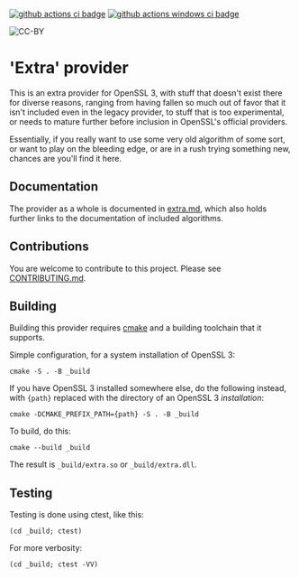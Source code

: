 [![github actions ci badge]][github actions ci]
[![github actions windows ci badge]][github actions windows ci]

![CC-BY](https://i.creativecommons.org/l/by/4.0/80x15.png)

'Extra' provider
================

This is an extra provider for OpenSSL 3, with stuff that doesn't exist
there for diverse reasons, ranging from having fallen so much out of
favor that it isn't included even in the legacy provider, to stuff
that is too experimental, or needs to mature further before inclusion
in OpenSSL's official providers.

Essentially, if you really want to use some very old algorithm of some
sort, or want to play on the bleeding edge, or are in a rush trying
something new, chances are you'll find it here.

Documentation
-------------

The provider as a whole is documented in [extra.md](extra.md), which
also holds further links to the documentation of included algorithms.

Contributions
-------------

You are welcome to contribute to this project.
Please see [CONTRIBUTING.md](CONTRIBUTING.md).

Building
--------

Building this provider requires [cmake](https://cmake.org) and a
building toolchain that it supports.

Simple configuration, for a system installation of OpenSSL 3:

    cmake -S . -B _build

If you have OpenSSL 3 installed somewhere else, do the following
instead, with `{path}` replaced with the directory of an OpenSSL 3
*installation*:

    cmake -DCMAKE_PREFIX_PATH={path} -S . -B _build

To build, do this:

    cmake --build _build

The result is `_build/extra.so` or `_build/extra.dll`.

Testing
-------

Testing is done using ctest, like this:

    (cd _build; ctest)

For more verbosity:

    (cd _build; ctest -VV)

<!-- Logos and Badges -->

[github actions ci badge]:
    <https://github.com/provider-corner/extra/workflows/Linux%20%26%20MacOS%20GitHub%20CI/badge.svg>
    "GitHub Actions CI Status"

[github actions ci]:
    <https://github.com/provider-corner/extra/actions?query=workflow%3A%22Linux%20%26%20MacOS%20GitHub+CI%22>
    "GitHub Actions CI"

[github actions windows ci badge]:
    <https://github.com/provider-corner/extra/workflows/Windows%20GitHub%20CI/badge.svg>
    "GitHub Actions CI Status"

[github actions windows ci]:
    <https://github.com/provider-corner/extra/actions?query=workflow%3A%22Windows+GitHub+CI%22>
    "GitHub Actions CI"

